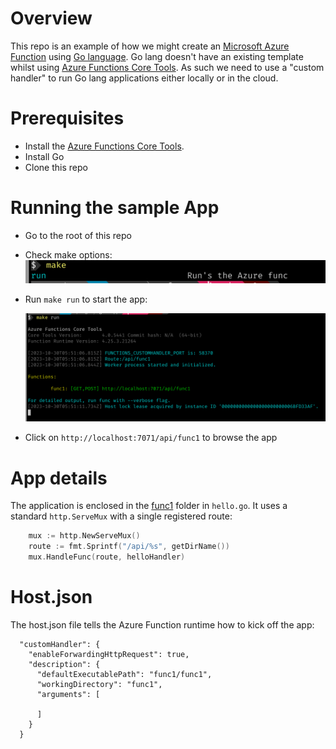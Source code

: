 # Overview

This repo is an example of how we might create an [Microsoft Azure Function](https://azure.microsoft.com/en-au/products/functions) using [Go language](https://go.dev/). Go lang doesn't have an existing template whilst using [Azure Functions Core Tools](https://learn.microsoft.com/en-us/azure/azure-functions/functions-run-local?tabs=macos%2Cisolated-process%2Cnode-v4%2Cpython-v2%2Chttp-trigger%2Ccontainer-apps&pivots=programming-language-csharp#install-the-azure-functions-core-tools). As such we need to use a "custom handler" to run Go lang applications either locally or in the cloud.


# Prerequisites

- Install the [Azure Functions Core Tools](https://learn.microsoft.com/en-us/azure/azure-functions/functions-run-local?tabs=macos%2Cisolated-process%2Cnode-v4%2Cpython-v2%2Chttp-trigger%2Ccontainer-apps&pivots=programming-language-csharp#install-the-azure-functions-core-tools).
- Install Go
- Clone this repo

# Running the sample App

- Go to the root of this repo
- Check make options:
    ![Running](./images/options.png)

- Run `make run` to start the app:

    ![Running](./images/running.png)

- Click on `http://localhost:7071/api/func1` to browse the app

# App details

The application is enclosed in the [func1](./func1/) folder in `hello.go`. It uses a standard `http.ServeMux` with a single registered route:

```go
	mux := http.NewServeMux()
	route := fmt.Sprintf("/api/%s", getDirName())
	mux.HandleFunc(route, helloHandler)
```

# Host.json

The host.json file tells the Azure Function runtime how to kick off the app:

```
  "customHandler": {
    "enableForwardingHttpRequest": true,
    "description": {
      "defaultExecutablePath": "func1/func1",
      "workingDirectory": "func1",
      "arguments": [

      ]
    }
  }
```

